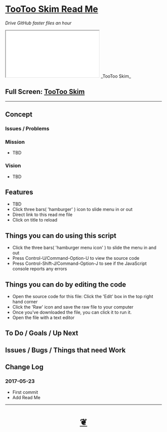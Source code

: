 <span style=display:none; >[You are now in a GitHub source code view - click this link to view Read Me file as a web page]( http://pushme-pullyou.github.io/tootoo/index.html#tootoo/r6/skim/README.md "View file as a web page." ) </span>



[TooToo Skim Read Me]( https://pushme-pullyou.github.io/#tootoo/r6/skim/README.md )
===
_Drive GitHub faster files an hour_

<!--
<img src="" style=display:none; width=800 >
-->

<iframe id=ifr src=tootoo/r6/skim/tt6-skim.html ></iframe>
_TooToo Skim_

## Full Screen: [ TooToo Skim ]( https://pushme-pullyou.github.io/tootoo/r6/skim/tt6-skim-r1.html )

***

## Concept

### Issues / Problems
<!--

The general format is an adaptation of the ideas developed in Alexander's _et al_ [A Pattern Language]( https://books.google.com/books?id=hwAHmktpk5IC&pg=PR10#v=onepage&q&f=false ) - as summarized on page 10.

Each pattern describes a problem which occurs over and over again in our environment, and then describes the core of the solution to that problem, in such a way that you can use this solution a million times over, without ever doing it the same way twice.

patterns are descriptions of common problems and proposal for the solutions that can be used repeatedly every time the problem is encountered and producing an different outcome.

-->

### Mission
<!-- a statement of a rationale, applicable now as well as in the future -->

* TBD

### Vision
<!--  a descriptive picture of a desired future state -->

* TBD


## Features

* TBD
* Click three bars( 'hamburger' ) icon to slide menu in or out
* Direct link to this read me file
* Click on title to reload


## Things you can do using this script

* Click the three bars( 'hamburger menu icon' ) to slide the menu in and out
* Press Control-U/Command-Option-U to view the source code
* Press Control-Shift-J/Command-Option-J to see if the JavaScript console reports any errors


## Things you can do by editing the code

* Open the source code for this file: Click the 'Edit' box in the top right hand corner
* Click the 'Raw' icon and save the raw file to your computer
* Once you've downloaded the file, you can click it to run it.
* Open the file with a text editor


<!--
## Users
_where used_

Intended for xxx

## Links of Interest
-->

## To Do / Goals / Up Next


## Issues / Bugs / Things that need Work



## Change Log

### 2017-05-23

* First commit
* Add Read Me


***

<h1 style=text-align:center; ><a href=javascript:window.scrollTo(0,0); title='pushMe pullYou ~ your coming and going happy place' > ❦ </a></h1>

